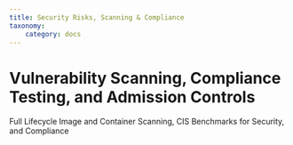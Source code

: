 ```yaml
---
title: Security Risks, Scanning & Compliance
taxonomy:
    category: docs
---
```


# Vulnerability Scanning, Compliance Testing, and Admission Controls

Full Lifecycle Image and Container Scanning, CIS Benchmarks for Security, and Compliance
